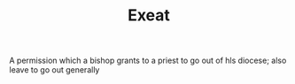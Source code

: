 ---
title: Exeat
letter: E
permalink: "/definitions/bld-exeat.html"
body: A permission which a bishop grants to a priest to go out of hls diocese; also
  leave to go out generally
published_at: '2018-07-07'
source: Black's Law Dictionary 2nd Ed (1910)
layout: post
---